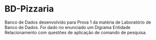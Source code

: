 # BD-Pizzaria
 Banco de Dados desenvolvido para Prova 1 da matéria de Laboratório de Banco de Dados. Foi dado no enunciado um Digrama Entidade Relacionamento com questões de aplicação   de comando de pesquisa.
